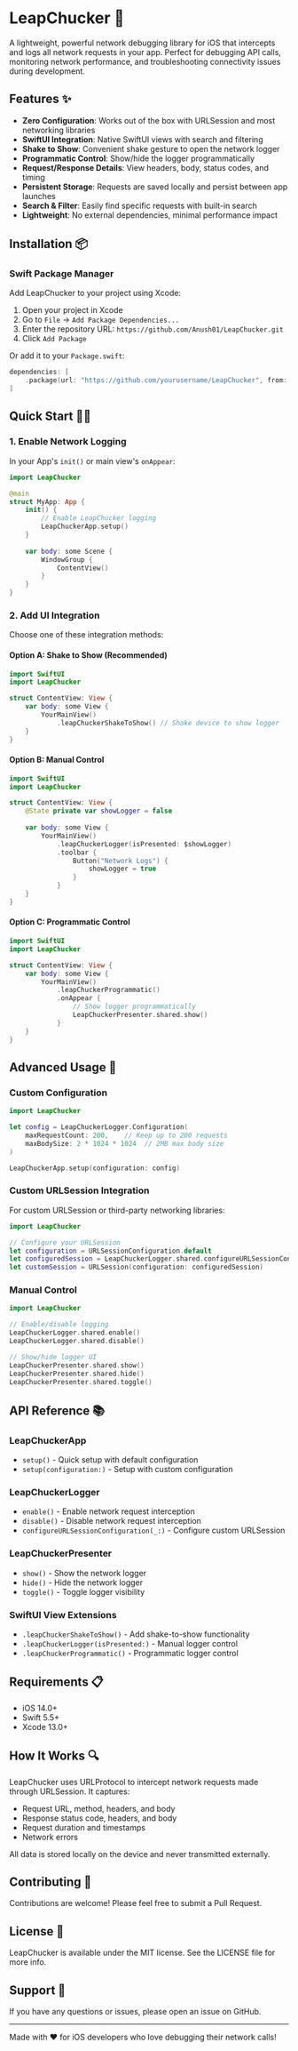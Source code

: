 # LeapChucker 🚀

A lightweight, powerful network debugging library for iOS that intercepts and logs all network requests in your app. Perfect for debugging API calls, monitoring network performance, and troubleshooting connectivity issues during development.

## Features ✨

- **Zero Configuration**: Works out of the box with URLSession and most networking libraries
- **SwiftUI Integration**: Native SwiftUI views with search and filtering
- **Shake to Show**: Convenient shake gesture to open the network logger
- **Programmatic Control**: Show/hide the logger programmatically
- **Request/Response Details**: View headers, body, status codes, and timing
- **Persistent Storage**: Requests are saved locally and persist between app launches
- **Search & Filter**: Easily find specific requests with built-in search
- **Lightweight**: No external dependencies, minimal performance impact

## Installation 📦

### Swift Package Manager

Add LeapChucker to your project using Xcode:

1. Open your project in Xcode
2. Go to `File` → `Add Package Dependencies...`
3. Enter the repository URL: `https://github.com/Anush01/LeapChucker.git`
4. Click `Add Package`

Or add it to your `Package.swift`:

```swift
dependencies: [
    .package(url: "https://github.com/yourusername/LeapChucker", from: "1.0.0")
]
```

## Quick Start 🏃‍♂️

### 1. Enable Network Logging

In your App's `init()` or main view's `onAppear`:

```swift
import LeapChucker

@main
struct MyApp: App {
    init() {
        // Enable LeapChucker logging
        LeapChuckerApp.setup()
    }
    
    var body: some Scene {
        WindowGroup {
            ContentView()
        }
    }
}
```

### 2. Add UI Integration

Choose one of these integration methods:

#### Option A: Shake to Show (Recommended)
```swift
import SwiftUI
import LeapChucker

struct ContentView: View {
    var body: some View {
        YourMainView()
            .leapChuckerShakeToShow() // Shake device to show logger
    }
}
```

#### Option B: Manual Control
```swift
import SwiftUI
import LeapChucker

struct ContentView: View {
    @State private var showLogger = false
    
    var body: some View {
        YourMainView()
            .leapChuckerLogger(isPresented: $showLogger)
            .toolbar {
                Button("Network Logs") {
                    showLogger = true
                }
            }
    }
}
```

#### Option C: Programmatic Control
```swift
import SwiftUI
import LeapChucker

struct ContentView: View {
    var body: some View {
        YourMainView()
            .leapChuckerProgrammatic()
            .onAppear {
                // Show logger programmatically
                LeapChuckerPresenter.shared.show()
            }
    }
}
```

## Advanced Usage 🔧

### Custom Configuration

```swift
import LeapChucker

let config = LeapChuckerLogger.Configuration(
    maxRequestCount: 200,    // Keep up to 200 requests
    maxBodySize: 2 * 1024 * 1024  // 2MB max body size
)

LeapChuckerApp.setup(configuration: config)
```

### Custom URLSession Integration

For custom URLSession or third-party networking libraries:

```swift
import LeapChucker

// Configure your URLSession
let configuration = URLSessionConfiguration.default
let configuredSession = LeapChuckerLogger.shared.configureURLSessionConfiguration(configuration)
let customSession = URLSession(configuration: configuredSession)
```

### Manual Control

```swift
import LeapChucker

// Enable/disable logging
LeapChuckerLogger.shared.enable()
LeapChuckerLogger.shared.disable()

// Show/hide logger UI
LeapChuckerPresenter.shared.show()
LeapChuckerPresenter.shared.hide()
LeapChuckerPresenter.shared.toggle()
```

## API Reference 📚

### LeapChuckerApp
- `setup()` - Quick setup with default configuration
- `setup(configuration:)` - Setup with custom configuration

### LeapChuckerLogger
- `enable()` - Enable network request interception
- `disable()` - Disable network request interception
- `configureURLSessionConfiguration(_:)` - Configure custom URLSession

### LeapChuckerPresenter
- `show()` - Show the network logger
- `hide()` - Hide the network logger
- `toggle()` - Toggle logger visibility

### SwiftUI View Extensions
- `.leapChuckerShakeToShow()` - Add shake-to-show functionality
- `.leapChuckerLogger(isPresented:)` - Manual logger control
- `.leapChuckerProgrammatic()` - Programmatic logger control

## Requirements 📋

- iOS 14.0+
- Swift 5.5+
- Xcode 13.0+

## How It Works 🔍

LeapChucker uses URLProtocol to intercept network requests made through URLSession. It captures:

- Request URL, method, headers, and body
- Response status code, headers, and body
- Request duration and timestamps
- Network errors

All data is stored locally on the device and never transmitted externally.

## Contributing 🤝

Contributions are welcome! Please feel free to submit a Pull Request.

## License 📄

LeapChucker is available under the MIT license. See the LICENSE file for more info.

## Support 💬

If you have any questions or issues, please open an issue on GitHub.

---

Made with ❤️ for iOS developers who love debugging their network calls!
